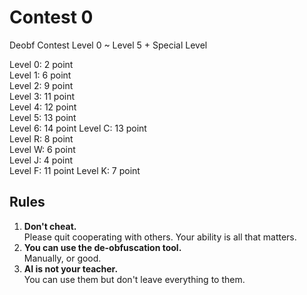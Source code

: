 # Contest 0
Deobf Contest Level 0 ~ Level 5 + Special Level

Level 0: 2 point  
Level 1: 6 point  
Level 2: 9 point  
Level 3: 11 point  
Level 4: 12 point  
Level 5: 13 point  
Level 6: 14 point
Level C: 13 point  
Level R: 8 point  
Level W: 6 point  
Level J: 4 point  
Level F: 11 point
Level K: 7 point

## Rules
1. **Don't cheat.**  
   Please quit cooperating with others. 
   Your ability is all that matters.
2. **You can use the de-obfuscation tool.**  
   Manually, or good.
3. **AI is not your teacher.**  
   You can use them but don't leave everything to them.
